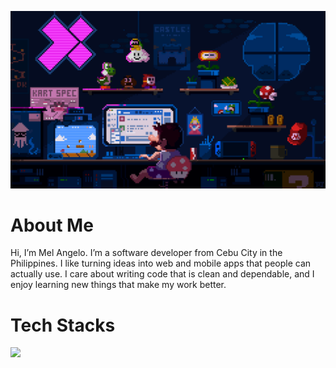 <p align="center">
  <img src="./225813708-98b745f2-7d22-48cf-9150-083f1b00d6c9.gif" alt="pixel desk gif" width="800"/>
</p>

# About Me

Hi, I’m Mel Angelo. I’m a software developer from Cebu City in the Philippines. I like turning ideas into web and mobile apps that people can actually use. I care about writing code that is clean and dependable, and I enjoy learning new things that make my work better.

# Tech Stacks

<p>
  <a href="https://skillicons.dev">
    <img src="https://skillicons.dev/icons?i=html,css,tailwind,javascript,typescript,nextjs,react,angular,flask,express,github" />
  </a>
</p>
